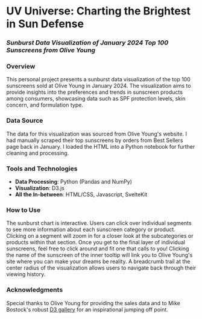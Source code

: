 # UV Universe: Charting the Brightest in Sun Defense
### *Sunburst Data Visualization of January 2024 Top 100 Sunscreens from Olive Young*

### Overview

This personal project presents a sunburst data visualization of the top 100 sunscreens sold at Olive Young in January 2024. The visualization aims to provide insights into the preferences and trends in sunscreen products among consumers, showcasing data such as SPF protection levels, skin concern, and formulation type.

### Data Source

The data for this visualization was sourced from Olive Young's website. I had manually scraped their top sunscreens by orders from Best Sellers page back in January. I loaded the HTML into a Python notebook for further cleaning and processing.

### Tools and Technologies

- **Data Processing**: Python (Pandas and NumPy)
- **Visualization**: D3.js
- **All the In-between**: HTML/CSS, Javascript, SvelteKit

### How to Use

The sunburst chart is interactive. Users can click over individual segments to see more information about each sunscreen category or product. Clicking on a segment will zoom in for a closer look at the subcategories or products within that section. Once you get to the final layer of individual sunscreens, feel free to click around and fit one that  calls to you!  Clicking the name of the sunscreen of the inner tooltip will link you to Olive Young's site where you can make your dreams be reality. A breadcrumb trail at the center radius of the visualization allows users to navigate back through their viewing history.

### Acknowledgments

Special thanks to Olive Young for providing the sales data and to Mike Bostock's robust [D3 gallery](https://observablehq.com/@d3/gallery) for an inspirational jumping off point.

